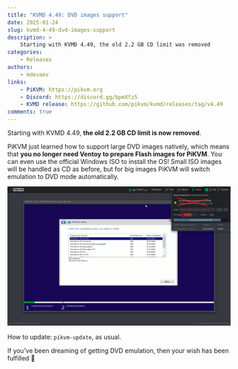 ```yaml
---
title: "KVMD 4.49: DVD images support"
date: 2025-01-24
slug: kvmd-4-49-dvd-images-support
description: >
    Starting with KVMD 4.49, the old 2.2 GB CD limit was removed
categories:
    - Releases
authors:
    - mdevaev
links:
    - PiKVM: https://pikvm.org
    - Discord: https://discord.gg/bpmXfz5
    - KVMD release: https://github.com/pikvm/kvmd/releases/tag/v4.49
comments: true
---
```


Starting with KVMD 4.49, **the old 2.2 GB CD limit is now removed**.

<!-- more -->

PiKVM just learned how to support large DVD images natively, which means that **you no longer need Ventoy to prepare Flash images for PiKVM**. You can even use the official Windows ISO to install the OS! Small ISO images will be handled as CD as before, but for big images PiKVM will switch emulation to DVD mode automatically.

![No CD ISO limit](no-cd-iso-limit.webp)

How to update: `pikvm-update`, as usual.

If you've been dreaming of getting DVD emulation, then your wish has been fulfilled 🙂
